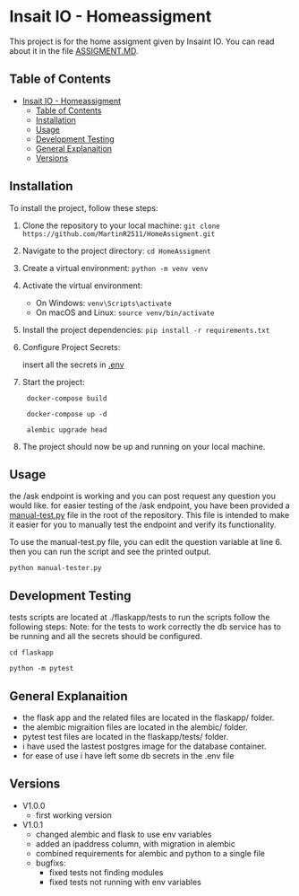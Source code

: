 # Insait IO - Homeassigment

This project is for the home assigment given by Insaint IO.
You can read about it in the file [ASSIGMENT.MD](ASSIGMENT.MD).

## Table of Contents
- [Insait IO - Homeassigment](#insait-io---homeassigment)
  - [Table of Contents](#table-of-contents)
  - [Installation](#installation)
  - [Usage](#usage)
  - [Development Testing](#development-testing)
  - [General Explanaition](#general-explanaition)
  - [Versions](#versions)

## Installation
To install the project, follow these steps:
1. Clone the repository to your local machine:
        ```
        git clone https://github.com/MartinR2511/HomeAssigment.git
        ```
2. Navigate to the project directory:
        ```
        cd HomeAssigment
        ```
3. Create a virtual environment:
        ```
        python -m venv venv
        ```
4. Activate the virtual environment:
      - On Windows:
            ```
            venv\Scripts\activate
            ```
     - On macOS and Linux:
            ```
            source venv/bin/activate
            ```
5. Install the project dependencies:
        ```
        pip install -r requirements.txt
        ```
6. Configure Project Secrets:
   
   insert all the secrets in [.env](.env)



7. Start the project:

        docker-compose build
   
        docker-compose up -d
   
        alembic upgrade head
8. The project should now be up and running on your local machine.

## Usage
the /ask endpoint is working and you can post request any question you would like.
for easier testing of the /ask endpoint, you have been provided a [manual-test.py](manual-test.py) file in the root of the repository. This file is intended to make it easier for you to manually test the endpoint and verify its functionality.

To use the manual-test.py file, you can edit the question variable at line 6.
then you can run the script and see the printed output.

```
python manual-tester.py
```
## Development Testing
tests scripts are located at ./flaskapp/tests
to run the scripts follow the following steps:
Note: for the tests to work correctly the db service has to be running
and all the secrets should be configured.
```
cd flaskapp

python -m pytest
```

## General Explanaition
* the flask app and the related files are located in the flaskapp/ folder.
* the alembic migraition files are located in the alembic/ folder.
* pytest test files are located in the flaskapp/tests/ folder.
* i have used the lastest postgres image for the database container.
* for ease of use i have left some db secrets in the .env file

## Versions
* V1.0.0
    * first working version
* V1.0.1
    * changed alembic and flask to use env variables 
    * added an ipaddress column, with migration in alembic
    * combined requirements for alembic and python to a single file
    * bugfixs:
        * fixed tests not finding modules
        * fixed tests not running with env variables  
